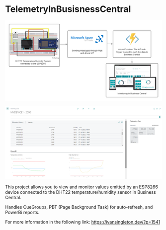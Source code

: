 # TelemetryInBusisnessCentral

![alt text](https://github.com/ivanrlg/TelemetryInBusisnessCentral/blob/master/Images/Diagram.png)

![alt text](https://github.com/ivanrlg/TelemetryInBusisnessCentral/blob/master/Images/Telemetry%20Card.png)

This project allows you to view and monitor values emitted by an ESP8266 device connected to the DHT22 temperature/humidity sensor in Business Central.

Handles CueGroups, PBT (Page Background Task) for auto-refresh, and PowerBi reports.

For more information in the following link: https://ivansingleton.dev/?p=1541
